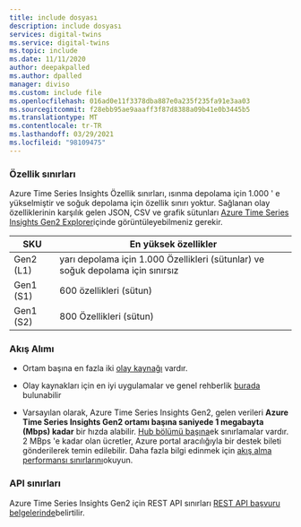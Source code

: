```yaml
---
title: include dosyası
description: include dosyası
services: digital-twins
ms.service: digital-twins
ms.topic: include
ms.date: 11/11/2020
author: deepakpalled
ms.author: dpalled
manager: diviso
ms.custom: include file
ms.openlocfilehash: 016ad0e11f3378dba887e0a235f235fa91e3aa03
ms.sourcegitcommit: f28ebb95ae9aaaff3f87d8388a09b41e0b3445b5
ms.translationtype: MT
ms.contentlocale: tr-TR
ms.lasthandoff: 03/29/2021
ms.locfileid: "98109475"
---
```

### <a name="property-limits"></a>Özellik sınırları

Azure Time Series Insights Özellik sınırları, ısınma depolama için 1.000 ' e yükselmiştir ve soğuk depolama için özellik sınırı yoktur. Sağlanan olay özelliklerinin karşılık gelen JSON, CSV ve grafik sütunları [Azure Time Series Insights Gen2 Explorer](../articles/time-series-insights/quickstart-explore-tsi.md)içinde görüntüleyebilmeniz gerekir.

| SKU | En yüksek özellikler |
| --- | --- |
| Gen2 (L1) | yarı depolama için 1.000 Özellikleri (sütunlar) ve soğuk depolama için sınırsız|
| Gen1 (S1) | 600 özellikleri (sütun) |
| Gen1 (S2) | 800 Özellikleri (sütun) |

### <a name="streaming-ingestion"></a>Akış Alımı

* Ortam başına en fazla iki [olay kaynağı](../articles/time-series-insights/concepts-streaming-ingestion-event-sources.md) vardır.

* Olay kaynakları için en iyi uygulamalar ve genel rehberlik [burada](../articles/time-series-insights/concepts-streaming-ingestion-event-sources.md#streaming-ingestion-best-practices) bulunabilir

* Varsayılan olarak, Azure Time Series Insights Gen2, gelen verileri **Azure Time Series Insights Gen2 ortamı başına saniyede 1 megabayta (Mbps) kadar** bir hızda alabilir. [Hub bölümü başına](../articles/time-series-insights/concepts-streaming-ingress-throughput-limits.md#hub-partitions-and-per-partition-limits)ek sınırlamalar vardır. 2 MBps 'e kadar olan ücretler, Azure portal aracılığıyla bir destek bileti gönderilerek temin edilebilir. Daha fazla bilgi edinmek için [akış alma performansı sınırlarını](../articles/time-series-insights/concepts-streaming-ingress-throughput-limits.md)okuyun.

### <a name="api-limits"></a>API sınırları

Azure Time Series Insights Gen2 için REST API sınırları [REST API başvuru belgelerinde](/rest/api/time-series-insights/preview#limits-1)belirtilir.